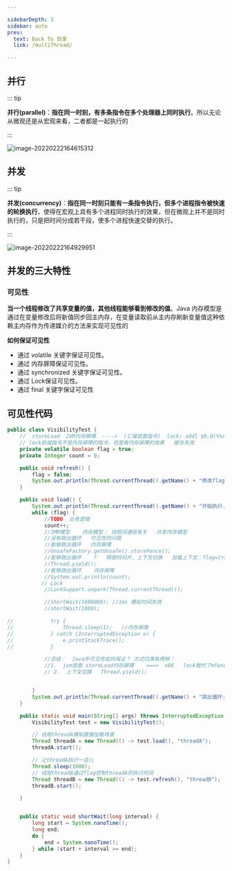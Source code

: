 ```yaml
---

sidebarDepth: 3
sidebar: auto
prev:
  text: Back To 目录
  link: /multiThread/

---
```


## 并行

::: tip

**并行(parallel)**：**指在同一时刻，有多条指令在多个处理器上同时执行**。所以无论从微观还是从宏观来看，二者都是一起执行的

:::

![image-20220222164615312](https://gitee.com/q10viking/PictureRepos/raw/master/images//202202221646978.png)

## 并发

::: tip

**并发(concurrency)**：**指在同一时刻只能有一条指令执行，但多个进程指令被快速的轮换执行**，使得在宏观上具有多个进程同时执行的效果，但在微观上并不是同时执行的，只是把时间分成若干段，使多个进程快速交替的执行。 

:::

![image-20220222164929951](https://gitee.com/q10viking/PictureRepos/raw/master/images//202202221649990.png)



## 并发的三大特性

### 可见性

**当一个线程修改了共享变量的值，其他线程能够看到修改的值**。Java 内存模型是通过在变量修改后将新值同步回主内存，在变量读取前从主内存刷新变量值这种依赖主内存作为传递媒介的方法来实现可见性的

**如何保证可见性**

- 通过 volatile 关键字保证可见性。
- 通过 内存屏障保证可见性。
- 通过 synchronized 关键字保证可见性。
- 通过 Lock保证可见性。
- 通过 final 关键字保证可见性



## 可见性代码

```java
public class VisibilityTest {
    //  storeLoad  JVM内存屏障  ---->  (汇编层面指令)  lock; addl $0,0(%%rsp)
    // lock前缀指令不是内存屏障的指令，但是有内存屏障的效果   缓存失效
    private volatile boolean flag = true;
    private Integer count = 0;

    public void refresh() {
        flag = false;
        System.out.println(Thread.currentThread().getName() + "修改flag:"+flag);
    }

    public void load() {
        System.out.println(Thread.currentThread().getName() + "开始执行.....");
        while (flag) {
            //TODO  业务逻辑
            count++;
            //JMM模型    内存模型： 线程间通信有关   共享内存模型
            //没有跳出循环   可见性的问题
            //能够跳出循环   内存屏障
            //UnsafeFactory.getUnsafe().storeFence();
            //能够跳出循环    ?   释放时间片，上下文切换   加载上下文：flag=true
            //Thread.yield();
            //能够跳出循环    内存屏障
            //System.out.println(count);
		   // Lock
            //LockSupport.unpark(Thread.currentThread());

            //shortWait(1000000); //1ms 模拟时间失效
            //shortWait(1000);

//            try {
//                Thread.sleep(1);   //内存屏障
//            } catch (InterruptedException e) {
//                e.printStackTrace();
//            }

            //总结：  Java中可见性如何保证？ 方式归类有两种：
            //1.  jvm层面 storeLoad内存屏障    ===>  x86   lock替代了mfence
            // 2.  上下文切换   Thread.yield();


        }
        System.out.println(Thread.currentThread().getName() + "跳出循环: count=" + count);
    }

    public static void main(String[] args) throws InterruptedException {
        VisibilityTest test = new VisibilityTest();

        // 线程threadA模拟数据加载场景
        Thread threadA = new Thread(() -> test.load(), "threadA");
        threadA.start();

        // 让threadA执行一会儿
        Thread.sleep(1000);
        // 线程threadB通过flag控制threadA的执行时间
        Thread threadB = new Thread(() -> test.refresh(), "threadB");
        threadB.start();

    }


    public static void shortWait(long interval) {
        long start = System.nanoTime();
        long end;
        do {
            end = System.nanoTime();
        } while (start + interval >= end);
    }
}
```

